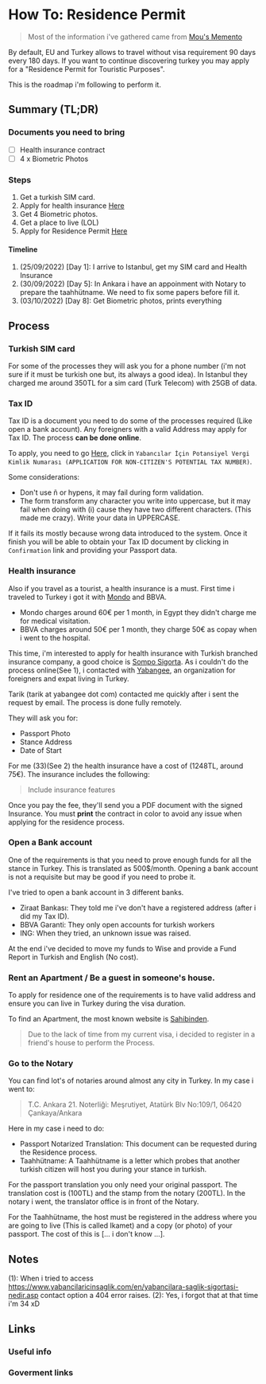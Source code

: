# How To: Residence Permit

> Most of the information i've gathered came from [Mou's Memento][2]

By default, EU and Turkey allows to travel without visa requirement 90 days every 180 days. 
If you want to continue discovering turkey you may apply for a "Residence Permit for Touristic Purposes".

This is the roadmap i'm following to perform it.

## Summary (TL;DR)

### Documents you need to bring

- [ ] Health insurance contract
- [ ] 4 x Biometric Photos

### Steps

1. Get a turkish SIM card.
2. Apply for health insurance [Here][7]
3. Get 4 Biometric photos.
4. Get a place to live (LOL)
5. Apply for Residence Permit [Here][6]

#### Timeline

1. (25/09/2022) [Day 1]: I arrive to Istanbul, get my SIM card and Health Insurance
2. (30/09/2022) [Day 5]: In Ankara i have an appoinment with Notary to prepare the taahhütname. We need to fix some papers before fill it.
3. (03/10/2022) [Day 8]: Get Biometric photos, prints everything

## Process

### Turkish SIM card

For some of the processes they will ask you for a phone number (i'm not sure if it must be turkish one but, its always a good idea).
In Istanbul they charged me around 350TL for a sim card (Turk Telecom) with 25GB of data.

### Tax ID

Tax ID is a document you need to do some of the processes required (Like open a bank account). Any foreigners with a valid Address may apply 
for Tax ID. The process **can be done online**.

To apply, you need to go [Here][8], click in `Yabancılar İçin Potansiyel Vergi Kimlik Numarası (APPLICATION FOR NON-CITIZEN'S POTENTIAL TAX NUMBER)`.

Some considerations:

* Don't use ñ or hypens, it may fail during form validation.
* The form transform any character you write into uppercase, but it may fail when doing with (i) cause they have two different characters. (This made me crazy). Write your data in UPPERCASE.

If it fails its mostly because wrong data introduced to the system. Once it finish you will be able to obtain your Tax ID document by 
clicking in `Confirmation` link and providing your Passport data.

### Health insurance

Also if you travel as a tourist, a health insurance is a must. First time i traveled to Turkey i got it with [Mondo][3] and BBVA. 

* Mondo charges around 60€ per 1 month, in Egypt they didn't charge me for medical visitation.
* BBVA charges around 50€ per 1 month, they charge 50€ as copay when i went to the hospital.

This time, i'm interested to apply for health insurance with Turkish branched insurance company, a good choice is [Sompo Sigorta][5]. 
As i couldn't do the process online(See 1), i contacted with [Yabangee][1], an organization for foreigners and expat living in Turkey. 

Tarik (tarik at yabangee dot com) contacted me quickly after i sent the request by email. The process is done fully remotely. 

They will ask you for:

* Passport Photo
* Stance Address
* Date of Start

For me (33)(See 2) the health insurance have a cost of (1248TL, around 75€). The insurance includes the following:

> Include insurance features

Once you pay the fee, they'll send you a PDF document with the signed Insurance. You must **print** the contract in color to avoid any 
issue when applying for the residence process.

### Open a Bank account

One of the requirements is that you need to prove enough funds for all the stance in Turkey. This is translated as 500$/month.
Opening a bank account is not a requisite but may be good if you need to probe it.

I've tried to open a bank account in 3 different banks.

* Ziraat Bankası: They told me i've don't have a registered address (after i did my Tax ID).
* BBVA Garanti: They only open accounts for turkish workers
* ING: When they tried, an unknown issue was raised.

At the end i've decided to move my funds to Wise and provide a Fund Report in Turkish and English (No cost).

### Rent an Apartment / Be a guest in someone's house.

To apply for residence one of the requirements is to have valid address and ensure you can live in Turkey during the visa duration. 

To find an Apartment, the most known website is [Sahibinden][10]. 

> Due to the lack of time from my current visa, i decided to register in a friend's house to perform the Process.

### Go to the Notary

You can find lot's of notaries around almost any city in Turkey. In my case i went to:

> T.C. Ankara 21. Noterliği: Meşrutiyet, Atatürk Blv No:109/1, 06420 Çankaya/Ankara 

Here in my case i need to do:

* Passport Notarized Translation: This document can be requested during the Residence process.
* Taahhütname: A Taahhütname is a letter which probes that another turkish citizen will host you during your stance in turkish.

For the passport translation you only need your original passport. The translation cost is (100TL) and the stamp from the notary (200TL).
In the notary i went, the translator office is in front of the Notary.

For the Taahhütname, the host must be registered in the address where you are going to live (This is called Ikamet) and a copy (or photo) of 
your passport. The cost of this is [... i don't know ...].


## Notes

(1): When i tried to access https://www.yabancilaricinsaglik.com/en/yabancilara-saglik-sigortasi-nedir.asp contact option a 404 error raises.
(2): Yes, i forgot that at that time i'm 34 xD

## Links

### Useful info

[1]: https://yabangee.com/
[2]: https://m0wer.github.io/memento/countries/turkey/legal/touristic_visa/
[3]: https://heymondo.com/
[4]: https://ikamet.com/sigorta
[5]: https://www.somposigorta.com.tr/
[7]: https://yabangee.com/2016/11/residence-permit-health-insurance-a-quick-easy-and-affordable-application-process/
[10]: https://www.sahibinden.com/

### Goverment links

[6]: https://e-ikamet.goc.gov.tr/
[8]: https://ivd.gib.gov.tr
[9]: https://en.goc.gov.tr/about-the-usage-of-photographs-in-residence-permit-application


